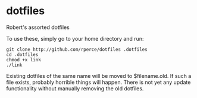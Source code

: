 dotfiles
========

Robert's assorted dotfiles

To use these, simply go to your home directory and run:

    git clone http://github.com/rperce/dotfiles .dotfiles
    cd .dotfiles
    chmod +x link
    ./link

Existing dotfiles of the same name will be moved to $filename.old.  If such a file exists, probably horrible things will happen.  There is not yet any update functionality without manually removing the old dotfiles.
